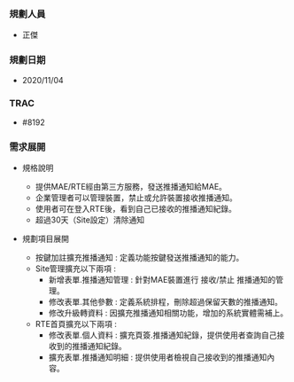 ### <div id="user">規劃人員</div>
* 正傑

### <div id="updatedate">規劃日期</div>
* 2020/11/04

### <div id="trac">TRAC</div>
* #8192

### <div id="requirement">需求展開</div>
* 規格說明
    * 提供MAE/RTE經由第三方服務，發送推播通知給MAE。
    * 企業管理者可以管理裝置，禁止或允許裝置接收推播通知。
    * 使用者可在登入RTE後，看到自己已接收的推播通知紀錄。
    * 超過30天（Site設定）清除通知

* 規劃項目展開
    * 按鍵加註擴充推播通知 : 定義功能按鍵發送推播通知的能力。
    * Site管理擴充以下兩項 :
        * 新增表單.推播通知管理 : 針對MAE裝置進行 接收/禁止 推播通知的管理。
        * 修改表單.其他參數 : 定義系統排程，刪除超過保留天數的推播通知。
        * 修改升級轉資料 : 因擴充推播通知相關功能，增加的系統實體需補上。
    * RTE首頁擴充以下兩項 :
        * 修改表單.個人資料 : 擴充頁簽.推播通知紀錄，提供使用者查詢自己接收到的推播通知紀錄。
        * 擴充表單.推播通知明細 : 提供使用者檢視自己接收到的推播通知內容。